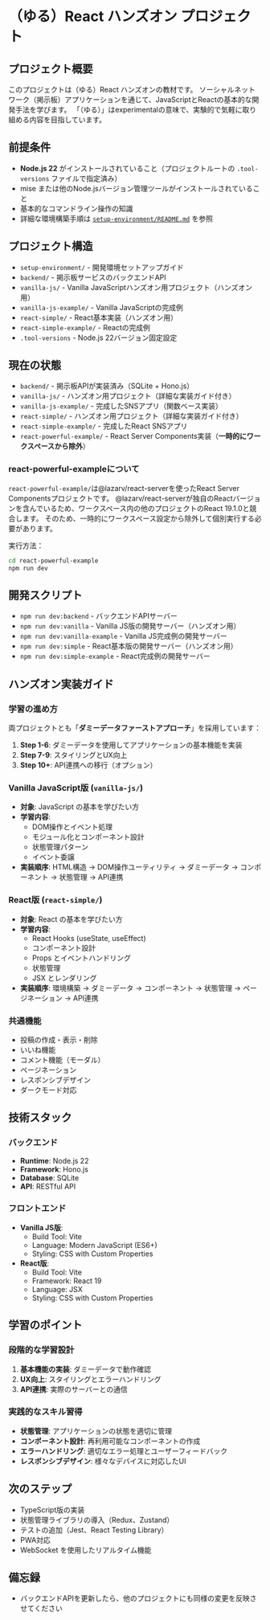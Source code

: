 # （ゆる）React ハンズオン プロジェクト

## プロジェクト概要
このプロジェクトは（ゆる）React ハンズオンの教材です。
ソーシャルネットワーク（掲示板）アプリケーションを通じて、JavaScriptとReactの基本的な開発手法を学びます。
「（ゆる）」はexperimentalの意味で、実験的で気軽に取り組める内容を目指しています。

## 前提条件
- **Node.js 22** がインストールされていること（プロジェクトルートの `.tool-versions` ファイルで指定済み）
- mise または他のNode.jsバージョン管理ツールがインストールされていること
- 基本的なコマンドライン操作の知識
- 詳細な環境構築手順は [`setup-environment/README.md`](./setup-environment/README.md) を参照

## プロジェクト構造
- `setup-environment/` - 開発環境セットアップガイド
- `backend/` - 掲示板サービスのバックエンドAPI
- `vanilla-js/` - Vanilla JavaScriptハンズオン用プロジェクト（ハンズオン用）
- `vanilla-js-example/` - Vanilla JavaScriptの完成例
- `react-simple/` - React基本実装（ハンズオン用）
- `react-simple-example/` - Reactの完成例
- `.tool-versions` - Node.js 22バージョン固定設定

## 現在の状態
- `backend/` - 掲示板APIが実装済み（SQLite + Hono.js）
- `vanilla-js/` - ハンズオン用プロジェクト（詳細な実装ガイド付き）
- `vanilla-js-example/` - 完成したSNSアプリ（関数ベース実装）
- `react-simple/` - ハンズオン用プロジェクト（詳細な実装ガイド付き）
- `react-simple-example/` - 完成したReact SNSアプリ
- `react-powerful-example/` - React Server Components実装（**一時的にワークスペースから除外**）

### react-powerful-exampleについて
`react-powerful-example/`は@lazarv/react-serverを使ったReact Server Componentsプロジェクトです。
@lazarv/react-serverが独自のReactバージョンを含んでいるため、ワークスペース内の他のプロジェクトのReact 19.1.0と競合します。
そのため、一時的にワークスペース設定から除外して個別実行する必要があります。

実行方法：
```bash
cd react-powerful-example
npm run dev
```

## 開発スクリプト
- `npm run dev:backend` - バックエンドAPIサーバー
- `npm run dev:vanilla` - Vanilla JS版の開発サーバー（ハンズオン用）
- `npm run dev:vanilla-example` - Vanilla JS完成例の開発サーバー
- `npm run dev:simple` - React基本版の開発サーバー（ハンズオン用）
- `npm run dev:simple-example` - React完成例の開発サーバー

## ハンズオン実装ガイド

### 学習の進め方
両プロジェクトとも「**ダミーデータファーストアプローチ**」を採用しています：

1. **Step 1-6**: ダミーデータを使用してアプリケーションの基本機能を実装
2. **Step 7-9**: スタイリングとUX向上
3. **Step 10+**: API連携への移行（オプション）

### Vanilla JavaScript版 (`vanilla-js/`)
- **対象**: JavaScript の基本を学びたい方
- **学習内容**: 
  - DOM操作とイベント処理
  - モジュール化とコンポーネント設計
  - 状態管理パターン
  - イベント委譲
- **実装順序**: HTML構造 → DOM操作ユーティリティ → ダミーデータ → コンポーネント → 状態管理 → API連携

### React版 (`react-simple/`)
- **対象**: React の基本を学びたい方
- **学習内容**:
  - React Hooks (useState, useEffect)
  - コンポーネント設計
  - Props とイベントハンドリング
  - 状態管理
  - JSX とレンダリング
- **実装順序**: 環境構築 → ダミーデータ → コンポーネント → 状態管理 → ページネーション → API連携

### 共通機能
- 投稿の作成・表示・削除
- いいね機能
- コメント機能（モーダル）
- ページネーション
- レスポンシブデザイン
- ダークモード対応

## 技術スタック

### バックエンド
- **Runtime**: Node.js 22
- **Framework**: Hono.js
- **Database**: SQLite
- **API**: RESTful API

### フロントエンド
- **Vanilla JS版**: 
  - Build Tool: Vite
  - Language: Modern JavaScript (ES6+)
  - Styling: CSS with Custom Properties
- **React版**:
  - Build Tool: Vite
  - Framework: React 19
  - Language: JSX
  - Styling: CSS with Custom Properties

## 学習のポイント

### 段階的な学習設計
1. **基本機能の実装**: ダミーデータで動作確認
2. **UX向上**: スタイリングとエラーハンドリング
3. **API連携**: 実際のサーバーとの通信

### 実践的なスキル習得
- **状態管理**: アプリケーションの状態を適切に管理
- **コンポーネント設計**: 再利用可能なコンポーネントの作成
- **エラーハンドリング**: 適切なエラー処理とユーザーフィードバック
- **レスポンシブデザイン**: 様々なデバイスに対応したUI

## 次のステップ
- TypeScript版の実装
- 状態管理ライブラリの導入（Redux、Zustand）
- テストの追加（Jest、React Testing Library）
- PWA対応
- WebSocket を使用したリアルタイム機能

## 備忘録
- バックエンドAPIを更新したら、他のプロジェクトにも同様の変更を反映させてください